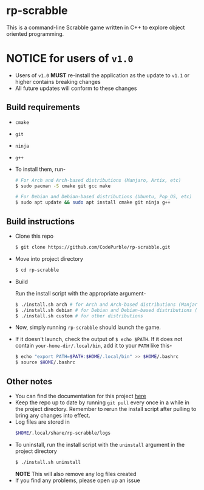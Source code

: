 # rp-scrabble
This is a command-line Scrabble game written in C++ to explore object oriented
programming.

# NOTICE for users of `v1.0`
* Users of `v1.0` **MUST** re-install the application as the update to `v1.1` or higher contains breaking changes
* All future updates will conform to these changes

## Build requirements
* `cmake`
* `git`
* `ninja`
* `g++`

* To install them, run-
    ```sh
    # For Arch and Arch-based distributions (Manjaro, Artix, etc)
    $ sudo pacman -S cmake git gcc make

    # For Debian and Debian-based distributions (Ubuntu, Pop_OS, etc)
    $ sudo apt update && sudo apt install cmake git ninja g++
    ```

## Build instructions
* Clone this repo
    ```sh
    $ git clone https://github.com/CodePurble/rp-scrabble.git
    ```

* Move into project directory
    ```sh
    $ cd rp-scrabble
    ```

* Build

    Run the install script with the appropriate argument-
    ```sh
    $ ./install.sh arch # for Arch and Arch-based distributions (Manjaro, Artix, etc)
    $ ./install.sh debian # for Debian and Debian-based distributions (Ubuntu, Pop_OS, etc)
    $ ./install.sh custom # for other distributions
    ```
* Now, simply running `rp-scrabble` should launch the game.
* If it doesn't launch, check the output of `$ echo $PATH`. If it does not contain `your-home-dir/.local/bin`, add it to your `PATH` like this-
    ```sh
    $ echo "export PATH=$PATH:$HOME/.local/bin" >> $HOME/.bashrc
    $ source $HOME/.bashrc
    ```

## Other notes
* You can find the documentation for this project [here](https://codepurble.github.io/rp-scrabble/)
* Keep the repo up to date by running `git pull` every once in a while in the project directory. Remember to rerun the install script after pulling to bring any changes into effect.
* Log files are stored in
    ```sh
    $HOME/.local/share/rp-scrabble/logs
    ```
* To uninstall, run the install script with the `uninstall` argument in the project directory
    ```sh
    $ ./install.sh uninstall
    ```
    **NOTE** This will also remove any log files created
* If you find any problems, please open up an issue

